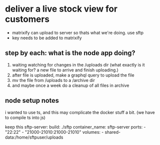 # deliver a live stock view for customers

- matrixify can upload to server so thats what we're doing. use sftp
- key needs to be added to matrixify

## step by each: what is the node app doing?

1. waiting watching for changes in the /uploads dir (what exactly is it waiting for? a new file to arrive and finish uploading.)
2. after file is uploaded, make a graphql query to upload the file
3. mv the file from /uploads to a /archive dir
4. and maybe once a week do a cleanup of all files in archive

## node setup notes

i wanted to use ts, and this may complicate the docker stuff a bit. (we have to compile ts into js)

keep this
sftp-server:
build: ./sftp
container_name: sftp-server
ports: - "22:22" - "21000-21010:21000-21010"
volumes: - shared-data:/home/sftpuser/uploads
